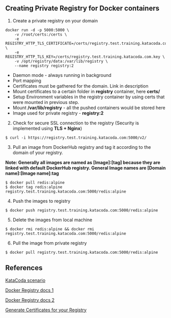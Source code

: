 ## Creating Private Registry for Docker containers
 
1. Create a private registry on your domain

```
docker run -d -p 5000:5000 \
    -v /root/certs:/certs \
    -e REGISTRY_HTTP_TLS_CERTIFICATE=/certs/registry.test.training.katacoda.com.crt \
    -e REGISTRY_HTTP_TLS_KEY=/certs/registry.test.training.katacoda.com.key \
    -v /opt/registry/data:/var/lib/registry \
    --name registry registry:2
```

* Daemon mode - always running in background
* Port mapping
* Certificates must be gathered for the domain. Link in description
* Mount certificates to a certain folder in **registry** container, here **certs/**
* Setup Environment variables in the registry container by using certs that were mounted in previous step.
* Mount **/var/lib/registry** - all the pushed containers would be stored here
* Image used for private registry - **registry:2**

2. Check for secure SSL connection to the registry (Security is implemented using **TLS + Nginx**)

```
$ curl -i https://registry.test.training.katacoda.com:5000/v2/
```

3. Pull an image from DockerHub registry and tag it according to the domain of your registry.

**Note: Generally all images are named as [Image]:[tag] because they are linked with default DockerHub registry. 
General Image names are [Domain name]:[Image name]:tag**

```
$ docker pull redis:alpine 
$ docker tag redis:alpine registry.test.training.katacoda.com:5000/redis:alpine
```

4. Push the images to registry
  
```
$ docker push registry.test.training.katacoda.com:5000/redis:alpine
```

5. Delete the images from local machine

```
$ docker rmi redis:alpine && docker rmi registry.test.training.katacoda.com:5000/redis:alpine
```

6. Pull the image from private registry

```
$ docker pull registry.test.training.katacoda.com:5000/redis:alpine
```

## References

[KataCoda scenario](https://www.katacoda.com/courses/docker-production/launch-private-registry)

[Docker Registry docs 1](https://docs.docker.com/registry/)

[Docker Registry docs 2](https://docs.docker.com/registry/deploying/)

[Generate Certificates for your Registry](letsencrypt.org)
